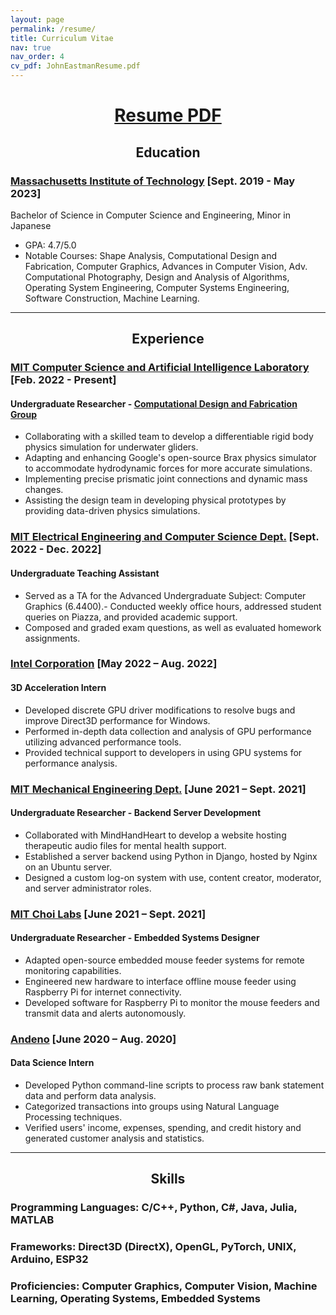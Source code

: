 ```yaml
---
layout: page
permalink: /resume/
title: Curriculum Vitae
nav: true
nav_order: 4
cv_pdf: JohnEastmanResume.pdf
---
```


# <center>[Resume PDF](/resume_pdf/)</center>

## <center>Education</center>
### [Massachusetts Institute of Technology](https://mit.edu/) [Sept. 2019 - May 2023]
Bachelor of Science in Computer Science and Engineering, Minor in Japanese
- GPA: 4.7/5.0
- Notable Courses: Shape Analysis, Computational Design and Fabrication, Computer Graphics, Advances in Computer Vision, Adv. Computational Photography, Design and Analysis of Algorithms, Operating System Engineering, Computer Systems Engineering, Software Construction, Machine Learning. 

---

## <center>Experience</center>
### [MIT Computer Science and Artificial Intelligence Laboratory](https://www.csail.mit.edu/) [Feb. 2022 - Present]
#### Undergraduate Researcher - [Computational Design and Fabrication Group](https://cdfg.mit.edu/)
- Collaborating with a skilled team to develop a differentiable rigid body physics simulation for underwater gliders.
- Adapting and enhancing Google's open-source Brax physics simulator to accommodate hydrodynamic forces for more accurate simulations.
- Implementing precise prismatic joint connections and dynamic mass changes.
- Assisting the design team in developing physical prototypes by providing data-driven physics simulations.

### [MIT Electrical Engineering and Computer Science Dept.](https://www.eecs.mit.edu/) [Sept. 2022 - Dec. 2022]
#### Undergraduate Teaching Assistant
- Served as a TA for the Advanced Undergraduate Subject: Computer Graphics (6.4400).- Conducted weekly office hours, addressed student queries on Piazza, and provided academic support.
- Composed and graded exam questions, as well as evaluated homework assignments.

### [Intel Corporation](https://www.intel.com) [May 2022 – Aug. 2022]
#### 3D Acceleration Intern
- Developed discrete GPU driver modifications to resolve bugs and improve Direct3D performance for Windows.
- Performed in-depth data collection and analysis of GPU performance utilizing advanced performance tools.
- Provided technical support to developers in using GPU systems for performance analysis. 

### [MIT Mechanical Engineering Dept.](https://meche.mit.edu/) [June 2021 – Sept. 2021]
#### Undergraduate Researcher - Backend Server Development
- Collaborated with MindHandHeart to develop a website hosting therapeutic audio files for mental health support.
- Established a server backend using Python in Django, hosted by Nginx on an Ubuntu server.
- Designed a custom log-on system with use, content creator, moderator, and server administrator roles.

### [MIT Choi Labs](https://picower.mit.edu/gloria-choi) [June 2021 – Sept. 2021]
#### Undergraduate Researcher - Embedded Systems Designer
- Adapted open-source embedded mouse feeder systems for remote monitoring capabilities.
- Engineered new hardware to interface offline mouse feeder using Raspberry Pi for internet connectivity.
- Developed software for Raspberry Pi to monitor the mouse feeders and transmit data and alerts autonomously.

### [Andeno](https://www.andeno.com/en/) [June 2020 – Aug. 2020]
#### Data Science Intern
- Developed Python command-line scripts to process raw bank statement data and perform data analysis.
- Categorized transactions into groups using Natural Language Processing techniques.
- Verified users' income, expenses, spending, and credit history and generated customer analysis and statistics.

---

## <center>Skills</center>

### Programming Languages: C/C++, Python, C#, Java, Julia, MATLAB
### Frameworks: Direct3D (DirectX), OpenGL, PyTorch, UNIX, Arduino, ESP32
### Proficiencies: Computer Graphics, Computer Vision, Machine Learning, Operating Systems, Embedded Systems 